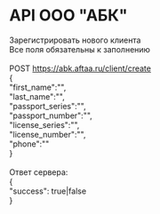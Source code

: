 # API ООО "АБК"

Зарегистрировать нового клиента<br>
Все поля обязательны к заполнению<br>
<br>
POST https://abk.aftaa.ru/client/create<br>
{<br>
  "first_name":"",<br>
  "last_name":"",<br>
  "passport_series":"",<br>
  "passport_number":"",<br>
  "license_series":"",<br>
  "license_number":"",<br>
  "phone":""<br>
}<br>
<br>
Ответ сервера:<br>
{<br>
  "success": true|false<br>
}<br>
<br>
